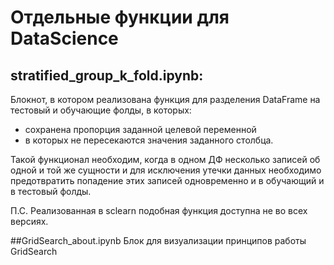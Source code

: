 # Отдельные функции для DataScience
## stratified_group_k_fold.ipynb:
Блокнот, в котором реализована функция для разделения DataFrame на тестовый и обучающие фолды, в которых:
- сохранена пропорция заданной целевой переменной
- в которых не пересекаются значения заданного столбца.

Такой функционал необходим, когда в одном ДФ несколько записей об одной и той же сущности и для исключения утечки данных необходимо предотвратить попадение этих записей одновременно и в обучающий и в тестовый фолды.

П.С. Реализованная в sclearn подобная функция доступна не во всех версиях.

##GridSearch_about.ipynb
Блок для визуализации принципов работы GridSearch


